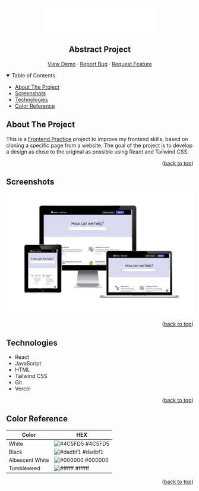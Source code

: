 <div id="readme" align="center">
<img src ="./src/assets/images/abstract.svg" width="300px" alt="Abstract Logo">

</div>

<div align="center">

## Abstract Project

</div>

<div>
<p align="center">
    <a href="https://abstract-mk.vercel.app/">View Demo</a>
    ·
    <a href="https://github.com/mkamburdev/Abstract/issues">Report Bug</a>
    ·
    <a href="https://github.com/mkamburdev/Abstract/issues/new">Request Feature</a>
  </p>
</div>

<!-- TABLE OF CONTENTS -->
<details open="true">
  <summary>Table of Contents</summary>
  <ul>
    <li><a href="#about-the-project">About The Project</a></li>
    <li><a href="#screenshots">Screenshots</a></li>
    <li><a href="#technologies">Technologies</a></li>
    <li><a href="#color-reference">Color Reference</a></li>
  </ul>
</details>

## About The Project

This is a [Frontend Practice](https://www.frontendpractice.com/projects/abstract) project to improve my frontend skills, based on cloning a specific page from a website. The goal of the project is to develop a design as close to the original as possible using React and Tailwind CSS.

<p align="right">(<a href="#readme">back to top</a>)</p>

## Screenshots

<img src ="./src/assets/images/responsive.png" alt="Project Screenshot">

<p align="right">(<a href="#readme">back to top</a>)</p>

## Technologies

- React
- JavaScript
- HTML
- Tailwind CSS
- Git
- Vercel

<p align="right">(<a href="#readme">back to top</a>)</p>

## Color Reference

| Color             | HEX         |
| ---------------- | --------------- |
| White         | ![#4C5FD5](https://via.placeholder.com/15/4C5FD5?text=+) #4C5FD5 |
| Black         | ![#dadbf1](https://via.placeholder.com/15/dadbf1?text=+) #dadbf1 |
| Albescent White      | ![#000000](https://via.placeholder.com/15/000000?text=+) #000000 |
| Tumbleweed         | ![#ffffff](https://via.placeholder.com/15/fff?text=+) #ffffff

<p align="right">(<a href="#readme">back to top</a>)</p>